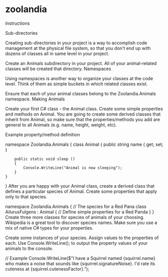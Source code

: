 # zoolandia

Instructions

Sub-directories

Creating sub-directories in your project is a way to accomplish code management at the physical file system, so that you don't end up with dozens of classes all in same level in your project.

Create an Animals subdirectory in your project. All of your animal-related classes will be created that directory.
Namespaces

Using namespaces is another way to organize your classes at the code level. Think of them as simple buckets in which related classes exist.

Ensure that each of your animal classes belong to the Zoolandia.Animals namespace.
Making Animals

Create your first C# class - the Animal class. Create some simple properties and methods on Animal. You are going to create some derived classes that inherit from Animal, so make sure that the properties/methods you add are general to all Animals (e.g. name, height, weight, etc).

Example property/method definition

namespace Zoolandia.Animals
{
    class Animal
    {
        public string name { get; set; }

        public static void sleep ()
        {
            Console.WriteLine("Animal is now sleeping");
        }
    }
}
After you are happy with your Animal class, create a derived class that defines a particular species of Animal. Create some properties that apply only to that species.

namespace Zoolandia.Animals
{
    // The species for a Red Pana
    class AilurusFulgens : Animal
    {
        // Define simple properties for a Red Panda
    }
}
Create three more classes for species of animals of your choosing. Wikipedia is a great tool to discover species names. Make sure you use a mix of native C# types for your properties.

Create some instances of your species.
Assign values to the properties of each.
Use Console.WriteLine(); to output the property values of your animals to the console.

// Example
Console.WriteLine($"I have a Squirrel named {squirrel.name} who makes a 
noise that sounds like {squirrel.signatureNoise}. I'd rate its cuteness 
at {squirrel.cutenessFactor}.");